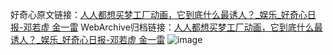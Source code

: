 好奇心原文链接：[人人都想买梦工厂动画，它到底什么最诱人？_娱乐_好奇心日报-邓若虚 金一雷](https://www.qdaily.com/articles/3721.html)
WebArchive归档链接：[人人都想买梦工厂动画，它到底什么最诱人？_娱乐_好奇心日报-邓若虚 金一雷](http://web.archive.org/web/20190623152823/https://www.qdaily.com/articles/3721.html)
![image](http://ww3.sinaimg.cn/large/007d5XDpgy1g3vd3p682kj30u08kvhdt)
